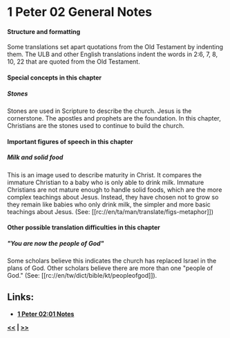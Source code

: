 # 1 Peter 02 General Notes #

#### Structure and formatting ####

Some translations set apart quotations from the Old Testament by indenting them. The ULB and other English translations indent the words in 2:6, 7, 8, 10, 22 that are quoted from the Old Testament.

#### Special concepts in this chapter ####

##### Stones #####
Stones are used in Scripture to describe the church. Jesus is the cornerstone. The apostles and prophets are the foundation. In this chapter, Christians are the stones used to continue to build the church.

#### Important figures of speech in this chapter ####

##### Milk and solid food #####
This is an image used to describe maturity in Christ. It compares the immature Christian to a baby who is only able to drink milk. Immature Christians are not mature enough to handle solid foods, which are the more complex teachings about Jesus. Instead, they have chosen not to grow so they remain like babies who only drink milk, the simpler and more basic teachings about Jesus. (See: [[rc://en/ta/man/translate/figs-metaphor]])

#### Other possible translation difficulties in this chapter ####

##### "You are now the people of God" #####
Some scholars believe this indicates the church has replaced Israel in the plans of God. Other scholars believe there are more than one "people of God." (See: [[rc://en/tw/dict/bible/kt/peopleofgod]]).

## Links: ##

* __[1 Peter 02:01 Notes](./01.md)__

__[<<](../01/intro.md) | [>>](../03/intro.md)__
